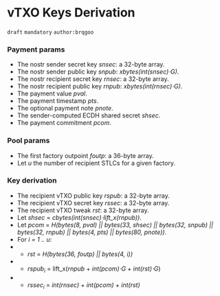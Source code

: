 vTXO Keys Derivation
======
`draft` `mandatory` `author:brqgoo`


### Payment params
 - The nostr sender secret key _snsec_: a 32-byte array.
 - The nostr sender public key _snpub_: _xbytes(int(snsec)⋅G)_.
 - The nostr recipient secret key _rnsec_: a 32-byte array.
 - The nostr recipient public key _rnpub_: _xbytes(int(rnsec)⋅G)_.
 - The payment value _pval_.
 - The payment timestamp _pts_.
 - The optional payment note _pnote_.
 - The sender-computed ECDH shared secret _shsec_.
 - The payment commitment _pcom_.

### Pool params
 - The first factory outpoint _foutp_: a 36-byte array.
 - Let _u_ the number of recipient STLCs for a given factory.

### Key derivation
 - The recipient vTXO public key _rspub_: a 32-byte array.
 - The recipient vTXO secret key _rssec_: a 32-byte array.
 - The recipient vTXO tweak _rst_: a 32-byte array.
 - Let _shsec_ = _cbytes(int(snsec)⋅lift_x(rnpub))_.
 - Let _pcom_ = _H(bytes(8, pval) || bytes(33, shsec) || bytes(32, snpub) || bytes(32, rnpub) || bytes(4, pts)  || bytes(80, pnote))_.
 -  For _i = 1 .. u_:
 - - _rst_ = _H(bytes(36, foutp) || bytes(4, i))_
 - - _rspub<sub>i</sub>_ = lift_x(_rnpub_ + _int(pcom)⋅G_ + _int(rst)⋅G_)
 - - _rssec<sub>i</sub>_ = _int(rnsec)_ + _int(pcom)_ + _int(rst)_
